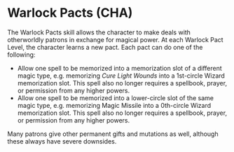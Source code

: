# Warlock Pacts (CHA)

The Warlock Pacts skill allows the character to make deals with otherworldly patrons in exchange for magical power. At each Warlock Pact Level, the character learns a new pact. Each pact can do one of the following:

- Allow one spell to be memorized into a memorization slot of a different magic type, e.g. memorizing *Cure Light Wounds* into a 1st-circle Wizard memorization slot. This spell also no longer requires a spellbook, prayer, or permission from any higher powers.
- Allow one spell to be memorized into a lower-circle slot of the same magic type, e.g. memorizing Magic Missile into a 0th-circle Wizard memorization slot. This spell also no longer requires a spellbook, prayer, or permission from any higher powers.

Many patrons give other permanent gifts and mutations as well, although these always have severe downsides.